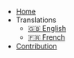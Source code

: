 - [Home]()
- Translations
  - [:uk: English](/)
  - [:fr: French](quickstart.md)
- [Contribution](standalone-page.md)
